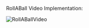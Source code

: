 RollABall Video Implementation:

![RollABallVideo](https://github.com/user-attachments/assets/8ed0fa9a-837b-4e85-8a8c-9e8cf67d4f02)

